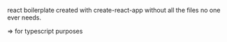react boilerplate created with create-react-app without all the files no one ever needs.

=> for typescript purposes
